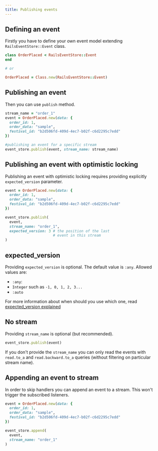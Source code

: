 ```yaml
---
title: Publishing events
---
```


## Defining an event

Firstly you have to define your own event model extending `RailsEventStore::Event` class.

```ruby
class OrderPlaced < RailsEventStore::Event
end

# or

OrderPlaced = Class.new(RailsEventStore::Event)
```

## Publishing an event

Then you can use `publish` method.

```ruby
stream_name = "order_1"
event = OrderPlaced.new(data: {
  order_id: 1,
  order_data: "sample",
  festival_id: "b2d506fd-409d-4ec7-b02f-c6d2295c7edd"
})

#publishing an event for a specific stream
event_store.publish(event, stream_name: stream_name)
```

## Publishing an event with optimistic locking

Publishing an event with optimistic locking requires providing explicitly `expected_version` parameter.

```ruby
event = OrderPlaced.new(data: {
  order_id: 1,
  order_data: "sample",
  festival_id: "b2d506fd-409d-4ec7-b02f-c6d2295c7edd"
})

event_store.publish(
  event,
  stream_name: "order_1",
  expected_version: 3 # the position of the last
                      # event in this stream
)
```

## expected_version

Providing `expected_version` is optional. The default value is `:any`.
Allowed values are:

- `:any`:
- `Integer` such as `-1, 0, 1, 2, 3...`
- `:auto`

For more information about when should you use which one, read [expected_version explained](/docs/v1/expected_version//)

## No stream

Providing `stream_name` is optional (but recommended).

```ruby
event_store.publish(event)
```

If you don't provide the `stream_name` you can only read the events with `read.to_a` and `read.backward.to_a` queries (without filtering on particular stream name).

## Appending an event to stream

In order to skip handlers you can append an event to a stream. This won't trigger the subscribed listeners.

```ruby
event = OrderPlaced.new(data: {
  order_id: 1,
  order_data: "sample",
  festival_id: "b2d506fd-409d-4ec7-b02f-c6d2295c7edd"
})

event_store.append(
  event,
  stream_name: "order_1"
)
```
